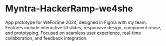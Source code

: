 # Myntra-HackerRamp-we4she
 App prototype for WeForShe 2024, designed in Figma with my team. Features include interactive UI slides, responsive design, component reuse, and prototyping. Focused on seamless user experience, real-time collaboration, and feedback integration.
